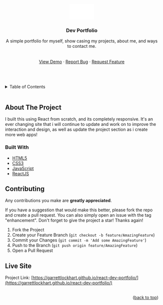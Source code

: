 <!-- https://github.com/othneildrew/Best-README-Template -->

<div id="top"></div>

<!-- PROJECT LOGO -->
<br />
<div align="center">
  <a href="https://garrettlockhart.github.io/react-dev-portfolio/">
    <img src="./src/img/logorec.png" alt="Logo" width="80">
  </a>

<h3 align="center">Dev Portfolio</h3>

  <p align="center">
    A simple portfolio for myself, show casing my projects, about me, and ways to contact me.
    <br />
    <br />
    <br />
    <a href="https://garrettlockhart.github.io/react-dev-portfolio/#projects">View Demo</a>
    ·
    <a href="https://github.com/GarrettLockhart/react-dev-portfolio/issues">Report Bug</a>
    ·
    <a href="https://github.com/GarrettLockhart/react-dev-portfolio/issues">Request Feature</a>
  </p>
</div>
<br />
<br />
<br />

<!-- TABLE OF CONTENTS -->
<details>
  <summary>Table of Contents</summary>
  <ol>
    <li>
      <a href="#about-the-project">About The Project</a>
        <li><a href="#built-with">Built With</a></li>
    </li>
    <li><a href="#live-site">Live Site</a></li>
  </ol>
</details>
<br />

<!-- ABOUT THE PROJECT -->

## About The Project

I built this using React from scratch, and its completely responsive. It's an ever changing site that i will continue to update and work on to improve the interaction and design, as well as update the project section as i create more web apps!

### Built With

- [HTML5](https://developer.mozilla.org/en-US/docs/Web/HTML)
- [CSS3](https://developer.mozilla.org/en-US/docs/Web/CSS)
- [JavaScript](https://developer.mozilla.org/en-US/docs/Web/JavaScript)
- [ReactJS](https://reactjs.org/)

<!-- CONTRIBUTING -->

## Contributing

Any contributions you make are **greatly appreciated**.

If you have a suggestion that would make this better, please fork the repo and create a pull request. You can also simply open an issue with the tag "enhancement".
Don't forget to give the project a star! Thanks again!

1. Fork the Project
2. Create your Feature Branch (`git checkout -b feature/AmazingFeature`)
3. Commit your Changes (`git commit -m 'Add some AmazingFeature'`)
4. Push to the Branch (`git push origin feature/AmazingFeature`)
5. Open a Pull Request

<!-- CONTACT -->

## Live Site

Project Link: [https://garrettlockhart.github.io/react-dev-portfolio/](https://garrettlockhart.github.io/react-dev-portfolio/)
<br />
<br />

<p align="right">(<a href="#top">back to top</a>)</p>
